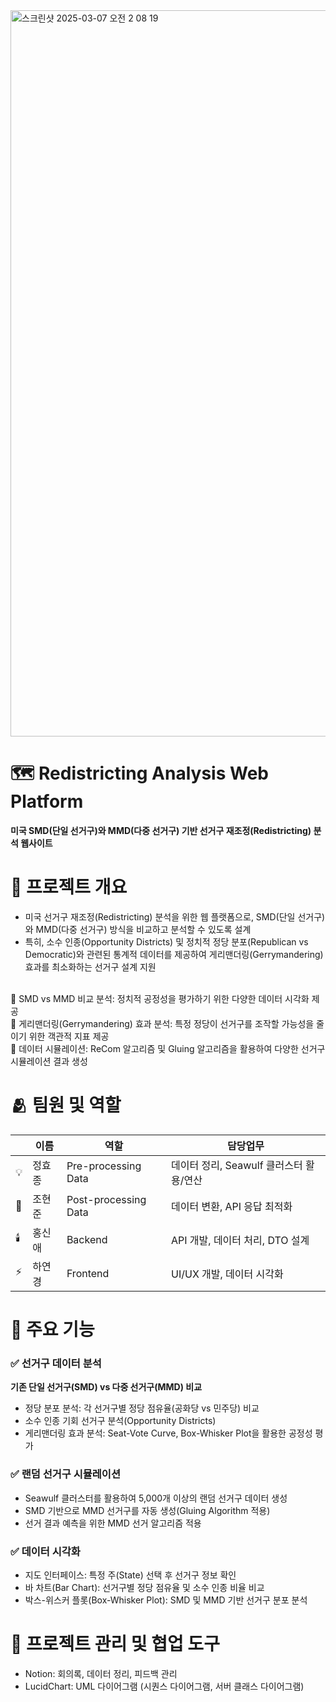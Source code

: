 <img width="1162" alt="스크린샷 2025-03-07 오전 2 08 19" src="https://github.com/user-attachments/assets/facac015-1dfc-4f4c-a7d5-e2dd97951a08" />

# 🗺️ Redistricting Analysis Web Platform
**미국 SMD(단일 선거구)와 MMD(다중 선거구) 기반 선거구 재조정(Redistricting) 분석 웹사이트**

# 📌 프로젝트 개요
- 미국 선거구 재조정(Redistricting) 분석을 위한 웹 플랫폼으로, SMD(단일 선거구)와 MMD(다중 선거구) 방식을 비교하고 분석할 수 있도록 설계
- 특히, 소수 인종(Opportunity Districts) 및 정치적 정당 분포(Republican vs Democratic)와 관련된 통계적 데이터를 제공하여 게리맨더링(Gerrymandering) 효과를 최소화하는 선거구 설계 지원

<br>🔹 SMD vs MMD 비교 분석: 정치적 공정성을 평가하기 위한 다양한 데이터 시각화 제공
<br>🔹 게리맨더링(Gerrymandering) 효과 분석: 특정 정당이 선거구를 조작할 가능성을 줄이기 위한 객관적 지표 제공
<br>🔹 데이터 시뮬레이션: ReCom 알고리즘 및 Gluing 알고리즘을 활용하여 다양한 선거구 시뮬레이션 결과 생성

# 🫂 팀원 및 역할
||이름|역할|담당업무|
|--|------|---|-----|
|💡|정효종|Pre-processing Data| 데이터 정리, Seawulf 클러스터 활용/연산|
|💎|조현준|Post-processing Data| 데이터 변환, API 응답 최적화|
|🕯️|홍신애|Backend| API 개발, 데이터 처리, DTO 설계|
|⚡️|하연경|Frontend| UI/UX 개발, 데이터 시각화|

# 🚀 주요 기능
### ✅ 선거구 데이터 분석
**기존 단일 선거구(SMD) vs 다중 선거구(MMD) 비교**
- 정당 분포 분석: 각 선거구별 정당 점유율(공화당 vs 민주당) 비교
- 소수 인종 기회 선거구 분석(Opportunity Districts)
- 게리맨더링 효과 분석: Seat-Vote Curve, Box-Whisker Plot을 활용한 공정성 평가

### ✅ 랜덤 선거구 시뮬레이션
- Seawulf 클러스터를 활용하여 5,000개 이상의 랜덤 선거구 데이터 생성
- SMD 기반으로 MMD 선거구를 자동 생성(Gluing Algorithm 적용)
- 선거 결과 예측을 위한 MMD 선거 알고리즘 적용

### ✅ 데이터 시각화
- 지도 인터페이스: 특정 주(State) 선택 후 선거구 정보 확인
- 바 차트(Bar Chart): 선거구별 정당 점유율 및 소수 인종 비율 비교
- 박스-위스커 플롯(Box-Whisker Plot): SMD 및 MMD 기반 선거구 분포 분석

# 📆 프로젝트 관리 및 협업 도구
- Notion: 회의록, 데이터 정리, 피드백 관리
- LucidChart: UML 다이어그램 (시퀀스 다이어그램, 서버 클래스 다이어그램)

